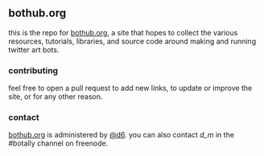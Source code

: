 ## bothub.org

this is the repo for [bothub.org](http://bothub.org), a site that
hopes to collect the various resources, tutorials, libraries, and
source code around making and running twitter art bots.

### contributing

feel free to open a pull request to add new links, to update or
improve the site, or for any other reason.

### contact

[bothub.org](http://bothub.org) is administered by
[@d6](http://twitter.com/d6). you can also contact *d_m* in the
#botally channel on freenode.

